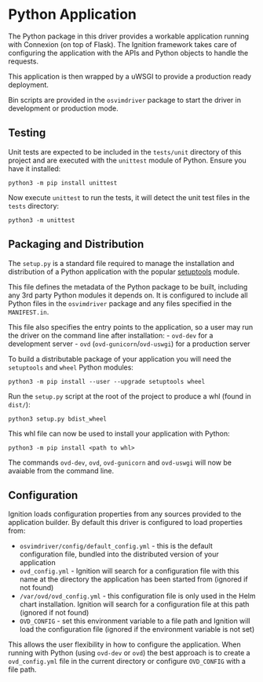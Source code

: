 # Python Application

The Python package in this driver provides a workable application running with Connexion (on top of Flask). The Ignition framework takes care of configuring the application with the APIs and Python objects to handle the requests.

This application is then wrapped by a uWSGI to provide a production ready deployment. 

Bin scripts are provided in the `osvimdriver` package to start the driver in development or production mode.

## Testing 

Unit tests are expected to be included in the `tests/unit` directory of this project and are executed with the `unittest` module of Python. Ensure you have it installed:

```
python3 -m pip install unittest
```

Now execute `unittest` to run the tests, it will detect the unit test files in the `tests` directory:

```
python3 -m unittest
```

## Packaging and Distribution 

The `setup.py` is a standard file required to manage the installation and distribution of a Python application with the popular [setuptools](https://pypi.org/project/setuptools/) module.

This file defines the metadata of the Python package to be built, including any 3rd party Python modules it depends on. It is configured to include all Python files in the `osvimdriver` package and any files specified in the `MANIFEST.in`.

This file also specifies the entry points to the application, so a user may run the driver on the command line after installation:
    - `ovd-dev` for a development server
    - `ovd` (`ovd-gunicorn`/`ovd-uswgi`) for a production server

To build a distributable package of your application you will need the `setuptools` and `wheel` Python modules:

```
python3 -m pip install --user --upgrade setuptools wheel
```

Run the `setup.py` script at the root of the project to produce a whl (found in `dist/`):

```
python3 setup.py bdist_wheel
```

This whl file can now be used to install your application with Python:

```
python3 -m pip install <path to whl>
```

The commands `ovd-dev`, `ovd`, `ovd-gunicorn` and `ovd-uswgi` will now be avaiable from the command line.

## Configuration

Ignition loads configuration properties from any sources provided to the application builder. By default this driver is configured to load properties from:

- `osvimdriver/config/default_config.yml` - this is the default configuration file, bundled into the distributed version of your application
- `ovd_config.yml` - Ignition will search for a configuration file with this name at the directory the application has been started from (ignored if not found)
- `/var/ovd/ovd_config.yml` - this configuration file is only used in the Helm chart installation. Ignition will search for a configuration file at this path (ignored if not found)
- `OVD_CONFIG` - set this environment variable to a file path and Ignition will load the configuration file (ignored if the environment variable is not set)

This allows the user flexibility in how to configure the application. When running with Python (using `ovd-dev` or `ovd`) the best approach is to create a `ovd_config.yml` file in the current directory or configure `OVD_CONFIG` with a file path. 